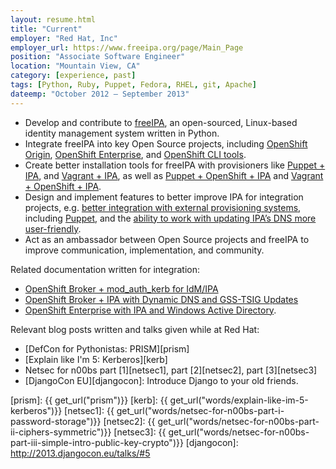 ```yaml
---
layout: resume.html
title: "Current"
employer: "Red Hat, Inc"
employer_url: https://www.freeipa.org/page/Main_Page
position: "Associate Software Engineer"
location: "Mountain View, CA"
category: [experience, past]
tags: [Python, Ruby, Puppet, Fedora, RHEL, git, Apache]
dateemp: "October 2012 – September 2013"
---
```


* Develop and contribute to [freeIPA][1], an open-sourced, Linux-based identity management system written in Python.
* Integrate freeIPA into key Open Source projects, including [OpenShift Origin][2], [OpenShift Enterprise][6], and [OpenShift CLI tools][5].
* Create better installation tools for freeIPA with provisioners like [Puppet + IPA][7], and [Vagrant + IPA][9], as well as [Puppet + OpenShift + IPA][3] and [Vagrant + OpenShift + IPA][8].
* Design and implement features to better improve IPA for integration projects, e.g. [better integration with external provisioning systems][13], including [Puppet][15], and the [ability to work with updating IPA’s DNS more user-friendly][14].
* Act as an ambassador between Open Source projects and freeIPA to improve communication, implementation, and community.

Related documentation written for integration:

* [OpenShift Broker + mod_auth_kerb for IdM/IPA][10]
* [OpenShift Broker + IPA with Dynamic DNS and GSS-TSIG Updates][11]
* [OpenShift Enterprise with IPA and Windows Active Directory][12].

Relevant blog posts written and talks given while at Red Hat:

* [DefCon for Pythonistas: PRISM][prism]
* [Explain like I'm 5: Kerberos][kerb]
* Netsec for n00bs part [1][netsec1], part [2][netsec2], part [3][netsec3]
* [DjangoCon EU][djangocon]: Introduce Django to your old friends.


[1]: http://freeipa.org
[2]: https://github.com/openshift/origin-server
[3]: https://github.com/openshift/puppet-openshift_origin
[5]: https://github.com/openshift/rhc
[6]: http://www.redhat.com/products/cloud-computing/openshift-enterprise/
[7]: https://github.com/econchick/IPA-Puppet-Simple
[8]: https://github.com/econchick/ipa-ose-vagrant
[9]: https://gist.github.com/econchick/99699a6fee2eb44d13b0
[10]: http://www.freeipa.org/page/OpenShift_Broker_Apache_%2B_mod_auth_kerb_for_IdM
[11]: http://www.freeipa.org/page/OpenShift_Broker_and_IPA_DNS_Server_with_Dynamic_Updates_with_GSS-TSIG
[12]: http://www.freeipa.org/page/OpenShift_Enterprise_on_top_of_a_trust_between_IPA/IdM_and_Windows_Active_Directory
[13]: https://fedorahosted.org/freeipa/ticket/3588
[14]: https://fedorahosted.org/freeipa/ticket/3664
[15]: http://www.freeipa.org/page/Plan:_FreeIPA_and_OpenShift_Enterprise_integration_with_Puppet
[prism]: {{ get_url("prism")}}
[kerb]: {{ get_url("words/explain-like-im-5-kerberos")}}
[netsec1]: {{ get_url("words/netsec-for-n00bs-part-i-password-storage")}}
[netsec2]: {{ get_url("words/netsec-for-n00bs-part-ii-ciphers-symmetric")}}
[netsec3]: {{ get_url("words/netsec-for-n00bs-part-iii-simple-intro-public-key-crypto")}}
[djangocon]: http://2013.djangocon.eu/talks/#5
